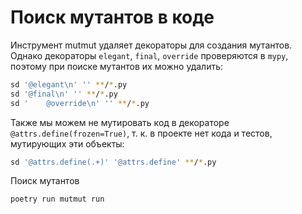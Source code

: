 <!---
The MIT License (MIT).

Copyright (c) 2018-2025 Almaz Ilaletdinov <a.ilaletdinov@yandex.ru>

Permission is hereby granted, free of charge, to any person obtaining a copy
of this software and associated documentation files (the "Software"), to deal
in the Software without restriction, including without limitation the rights
to use, copy, modify, merge, publish, distribute, sublicense, and/or sell
copies of the Software, and to permit persons to whom the Software is
furnished to do so, subject to the following conditions:

The above copyright notice and this permission notice shall be included in all
copies or substantial portions of the Software.

THE SOFTWARE IS PROVIDED "AS IS", WITHOUT WARRANTY OF ANY KIND,
EXPRESS OR IMPLIED, INCLUDING BUT NOT LIMITED TO THE WARRANTIES OF
MERCHANTABILITY, FITNESS FOR A PARTICULAR PURPOSE AND NONINFRINGEMENT.
IN NO EVENT SHALL THE AUTHORS OR COPYRIGHT HOLDERS BE LIABLE FOR ANY CLAIM,
DAMAGES OR OTHER LIABILITY, WHETHER IN AN ACTION OF CONTRACT, TORT OR
OTHERWISE, ARISING FROM, OUT OF OR IN CONNECTION WITH THE SOFTWARE OR THE USE
OR OTHER DEALINGS IN THE SOFTWARE.
-->
# Поиск мутантов в коде

Инструмент mutmut удаляет декораторы для создания мутантов. Однако декораторы `elegant`, `final`, `override` проверяются
в `mypy`, поэтому при поиске мутантов их можно удалить:

```bash
sd '@elegant\n' '' **/*.py
sd '@final\n' '' **/*.py
sd '    @override\n' '' **/*.py
```

Также мы можем не мутировать код в декораторе `@attrs.define(frozen=True)`, т. к. в проекте нет кода и тестов, мутирующих
эти объекты:

```bash
sd '@attrs.define(.+)' '@attrs.define' **/*.py
```

Поиск мутантов

```bash
poetry run mutmut run
```

